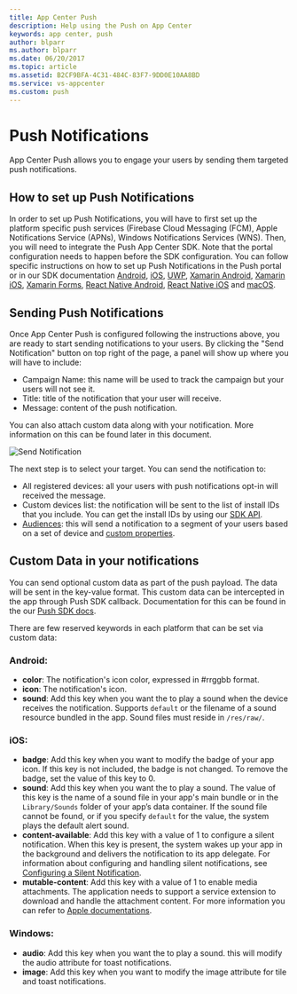```yaml
---
title: App Center Push
description: Help using the Push on App Center
keywords: app center, push
author: blparr
ms.author: blparr
ms.date: 06/20/2017
ms.topic: article
ms.assetid: B2CF9BFA-4C31-484C-83F7-9DD0E10AA8BD
ms.service: vs-appcenter
ms.custom: push
---
```


# Push Notifications

App Center Push allows you to engage your users by sending them targeted push notifications.

## How to set up Push Notifications

In order to set up Push Notifications, you will have to first set up the platform specific push services (Firebase Cloud Messaging (FCM), Apple Notifications Service (APNs), Windows Notifications Services (WNS). Then, you will need to integrate the Push App Center SDK. Note that the portal configuration needs to happen before the SDK configuration. You can follow specific instructions on how to set up Push Notifications in the Push portal or in our SDK documentation [Android](~/sdk/push/android.md), [iOS](~/sdk/push/ios.md), [UWP](~/sdk/push/uwp.md), [Xamarin Android](~/sdk/push/xamarin-android.md), [Xamarin iOS](~/sdk/push/xamarin-ios.md), [Xamarin Forms](~/sdk/push/xamarin-forms.md), [React Native Android](~/sdk/push/react-native-android.md), [React Native iOS](~/sdk/push/react-native-ios.md) and [macOS](~/sdk/push/macos.md).


## Sending Push Notifications

Once App Center Push is configured following the instructions above, you are ready to start sending notifications to your users. By clicking the "Send Notification" button on top right of the page, a panel will show up where you will have to include:
- Campaign Name: this name will be used to track the campaign but your users will not see it.
- Title: title of the notification that your user will receive.
- Message: content of the push notification.

You can also attach custom data along with your notification. More information on this can be found later in this document.

![Send Notification](~/push/images/send-notification.png "Campaign Name and Message fields are required to send a notification")


The next step is to select your target. You can send the notification to:
- All registered devices: all your users with push notifications opt-in will received the message.
- Custom devices list: the notification will be sent to the list of install IDs that you include. You can get the install IDs by using our [SDK API](~/sdk/other-apis/android.md).
- [Audiences](~/push/audiences.md): this will send a notification to a segment of your users based on a set of device and [custom properties](~/sdk/other-apis/ios.md).

## Custom Data in your notifications

You can send optional custom data as part of the push payload. The data will be sent in the key-value format. This custom data can be intercepted in the app through Push SDK callback. Documentation for this can be found in the our [Push SDK docs](~/sdk/push/android.md).

There are few reserved keywords in each platform that can be set via custom data:
### Android:
- **color**: The notification's icon color, expressed in #rrggbb format.
- **icon**: The notification's icon.
- **sound**: Add this key when you want the to play a sound when the device receives the notification. Supports `default` or the filename of a sound resource bundled in the app. Sound files must reside in `/res/raw/`.

### iOS:
- **badge**: Add this key when you want to modify the badge of your app icon. If this key is not included, the badge is not changed. To remove the badge, set the value of this key to 0.
- **sound**: Add this key when you want the to play a sound. The value of this key is the name of a sound file in your app's main bundle or in the `Library/Sounds` folder of your app’s data container. If the sound file cannot be found, or if you specify `default` for the value, the system plays the default alert sound.
- **content-available**: Add this key with a value of 1 to configure a silent notification. When this key is present, the system wakes up your app in the background and delivers the notification to its app delegate. For information about configuring and handling silent notifications, see [Configuring a Silent Notification](https://developer.apple.com/library/content/documentation/NetworkingInternet/Conceptual/RemoteNotificationsPG/CreatingtheNotificationPayload.html#//apple_ref/doc/uid/TP40008194-CH10-SW8).
- **mutable-content**: Add this key with a value of 1 to enable media attachments. The application needs to support a service extension to download and handle the attachment content. For more information you can refer to [Apple documentations](https://developer.apple.com/library/content/documentation/NetworkingInternet/Conceptual/RemoteNotificationsPG/ModifyingNotifications.html).

### Windows:
- **audio**: Add this key when you want the to play a sound. this will modify the audio attribute for toast notifications.
- **image**: Add this key when you want to modify the image attribute for tile and toast notifications.
